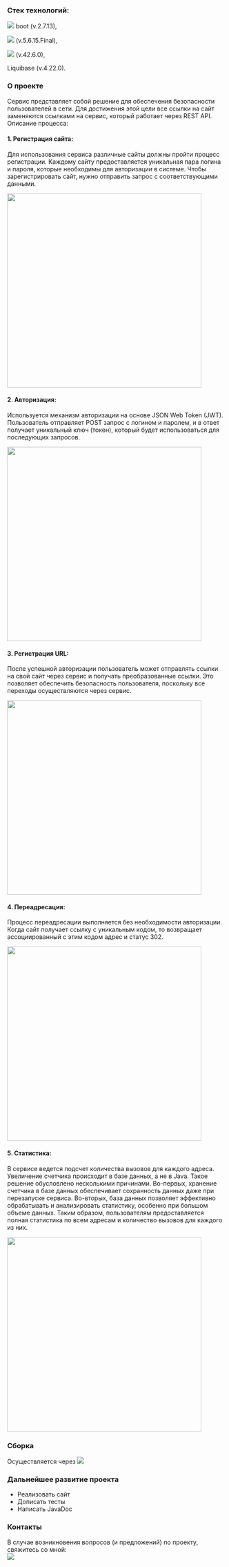
<h3><b>Стек технологий:</b></h3>
<p><img src="https://img.shields.io/badge/spring-%236DB33F.svg?style=for-the-badge&logo=spring&logoColor=white"/> boot (v.2.7.13),</p>
<p><img src="https://img.shields.io/badge/Hibernate-59666C?style=for-the-badge&logo=Hibernate&logoColor=orange"/> (v.5.6.15.Final),</p>
<p><img src="https://img.shields.io/badge/postgres-%23316192.svg?style=for-the-badge&logo=postgresql&logoColor=black"/> (v.42.6.0),</p>
<p>Liquibase (v.4.22.0).</p>
<h3>О проекте</h3>
Сервис представляет собой решение для обеспечения безопасности пользователей в сети. Для достижения этой цели все ссылки на сайт заменяются ссылками на сервис, который работает через REST API. Описание процесса:
<h4><p><b>1. Регистрация сайта:</b></p></h4>
<p>Для использования сервиса различные сайты должны пройти процесс регистрации. Каждому сайту предоставляется уникальная пара логина и пароля, которые необходимы для авторизации в системе. Чтобы зарегистрировать сайт, нужно отправить запрос с соответствующими данными.</p>
<img src="https://github.com/Katerina163/job4j_url_shortcut/assets/79073032/7cffceac-c7e8-4819-a075-2fdeff525a73" width="450"/>

<h4><p><b>2. Авторизация:</b></p></h4>
<p>Используется механизм авторизации на основе JSON Web Token (JWT). Пользователь отправляет POST запрос с логином и паролем, и в ответ получает уникальный ключ (токен), который будет использоваться для последующих запросов.</p>
<img src="https://github.com/Katerina163/job4j_url_shortcut/assets/79073032/daff9f37-2eb0-4b8d-b50d-6d52ccf4e06d" width="450"/>

<h4><p><b>3. Регистрация URL:</b></p></h4>
<p>После успешной авторизации пользователь может отправлять ссылки на свой сайт через сервис и получать преобразованные ссылки. Это позволяет обеспечить безопасность пользователя, поскольку все переходы осуществляются через сервис.</p>
<img src="https://github.com/Katerina163/job4j_url_shortcut/assets/79073032/52d4320e-4e84-4dfc-a7de-e9fbd9748f31" width="450"/>

<h4><p><b>4. Переадресация:</b></p></h4>
<p>Процесс переадресации выполняется без необходимости авторизации. Когда сайт получает ссылку с уникальным кодом, то возвращает ассоциированный с этим кодом адрес и статус 302.</p>
<img src="https://github.com/Katerina163/job4j_url_shortcut/assets/79073032/85c29e45-61d4-4047-b1ab-0ef1166265f5" width="450"/>

<h4><p><b>5. Статистика:</b></p></h4>
<p>В сервисе ведется подсчет количества вызовов для каждого адреса. Увеличение счетчика происходит в базе данных, а не в Java. Такое решение обусловлено несколькими причинами. Во-первых, хранение счетчика в базе данных обеспечивает сохранность данных даже при перезапуске сервиса. Во-вторых, база данных позволяет эффективно обрабатывать и анализировать статистику, особенно при большом объеме данных. Таким образом, пользователям предоставляется полная статистика по всем адресам и количество вызовов для каждого из них.</p>
<img src="https://github.com/Katerina163/job4j_url_shortcut/assets/79073032/dc18ad8f-0cb9-44ec-be5d-4e637275c262" width="450"/>

<h3>Сборка</h3>
<div>
Осуществляется через <img src="https://img.shields.io/badge/Apache%20Maven-C71A36?style=for-the-badge&logo=Apache%20Maven&logoColor=purple">
  </div>

<h3>Дальнейшее развитие проекта</h3>
<ul>
  <li>Реализовать сайт</li>
  <li>Дописать тесты</li>
  <li>Написать JavaDoc</li>  
</ul>

<h3>Контакты</h3>
В случае возникновения вопросов (и предложений) по проекту, свяжитесь со мной:
<div>
<a href="https://t.me/kat163n" target="_blank"> </a>
</div>
<img src="https://img.shields.io/badge/Telegram-2CA5E0?style=for-the-badge&logo=telegram&logoColor=white"/>
